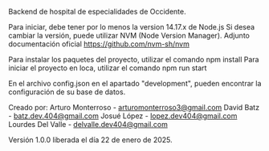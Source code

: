 Backend de hospital de especialidades de Occidente.

Para iniciar, debe tener por lo menos la version 14.17.x de Node.js
Si desea cambiar la versión, puede utilizar NVM (Node Version Manager). Adjunto documentación oficial https://github.com/nvm-sh/nvm

Para instalar los paquetes del proyecto, utilizar el comando npm install
Para iniciar el proyecto en loca, utilizar el comando npm run start

En el archivo config.json en el apartado "development", pueden encontrar la configuración de su base de datos.

Creado por:
Arturo Monterroso - arturomonterroso3@gmail.com
David Batz - batz.dev.404@gmail.com
Josué López - lopez.dev404@gmail.com
Lourdes Del Valle - delvalle.dev404@gmail.com

Versión 1.0.0 liberada el día 22 de enero de 2025.
